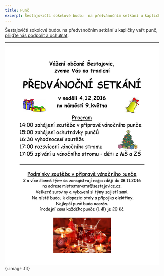 ```yaml
---
title: Punč
excerpt: Šestajovičtí sokolové budou  na předvánočním setkání u kapličky vařit punč, [přijďte nás podpořit a ochutnat](http://www.sestajovice.cz/?action=get_file&id=0379012d5491c009).
---
```


Šestajovičtí sokolové budou  na předvánočním setkání u kapličky vařit punč, [přijďte nás podpořit a ochutnat](http://www.sestajovice.cz/?action=get_file&id=0379012d5491c009).

---

![Plakát](/images/2016-12-04-punc.jpg){:.image .fit}